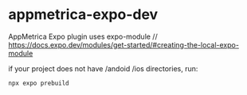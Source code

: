 # appmetrica-expo-dev

AppMetrica Expo plugin uses expo-module
// https://docs.expo.dev/modules/get-started/#creating-the-local-expo-module

if youг project does not have /andoid /ios directories, run:

```sh
npx expo prebuild
```


